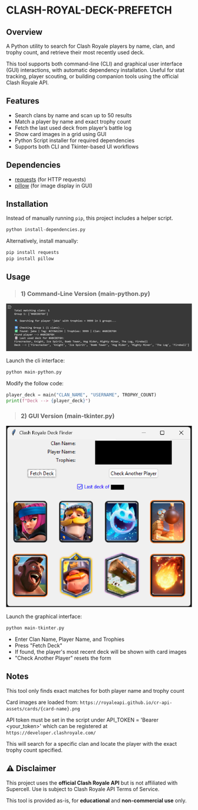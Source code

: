 # CLASH-ROYAL-DECK-PREFETCH

## Overview
A Python utility to search for Clash Royale players by name, clan, and trophy count, and retrieve their most recently used deck.

This tool supports both command-line (CLI) and graphical user interface (GUI) interactions, with automatic dependency installation. Useful for stat tracking, player scouting, or building companion tools using the official Clash Royale API.

## Features
- Search clans by name and scan up to 50 results
- Match a player by name and exact trophy count
- Fetch the last used deck from player’s battle log
- Show card images in a grid using GUI
- Python Script installer for required dependencies
- Supports both CLI and Tkinter-based UI workflows

## Dependencies
- [requests](https://pypi.org/project/requests/) (for HTTP requests)  
- [pillow](https://pypi.org/project/pillow/) (for image display in GUI)

## Installation
Instead of manually running `pip`, this project includes a helper script.

```python
python install-dependencies.py
```

Alternatively, install manually:

```bash
pip install requests
pip install pillow
```

## Usage

> ### 1) Command-Line Version (main-python.py)

![Command-Line Version](/example/main-python.png)

Launch the cli interface:
```python
python main-python.py
```

Modify the follow code:
```python
player_deck = main("CLAN_NAME", "USERNAME", TROPHY_COUNT)
print(f"Deck --> {player_deck}")
```

> ### 2) GUI Version (main-tkinter.py)

![GUI Version Image](/example/main-tkinter.png)

Launch the graphical interface:
```python
python main-tkinter.py
```

- Enter Clan Name, Player Name, and Trophies
- Press "Fetch Deck"
- If found, the player's most recent deck will be shown with card images
- "Check Another Player" resets the form

## Notes
This tool only finds exact matches for both player name and trophy count

Card images are loaded from: `https://royaleapi.github.io/cr-api-assets/cards/{card-name}.png`

API token must be set in the script under API_TOKEN = 'Bearer <your_token>' which can be registered at `https://developer.clashroyale.com/`

This will search for a specific clan and locate the player with the exact trophy count specified.

## ⚠️ Disclaimer

This project uses the **official Clash Royale API** but is not affiliated with Supercell.
Use is subject to Clash Royale API Terms of Service.

This tool is provided as-is, for **educational** and **non-commercial use** only.

